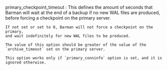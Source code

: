 primary_checkpoint_timeout
:   This defines the amount of seconds that Barman will wait at the end of a
    backup if no new WAL files are produced, before forcing a checkpoint on
    the primary server.

    If not set or set to 0, Barman will not force a checkpoint on the primary,
    and wait indefinitely for new WAL files to be produced.

    The value of this option should be greater of the value of the 
    `archive_timeout` set on the primary server.

    This option works only if `primary_conninfo` option is set, and it is
    ignored otherwise.

